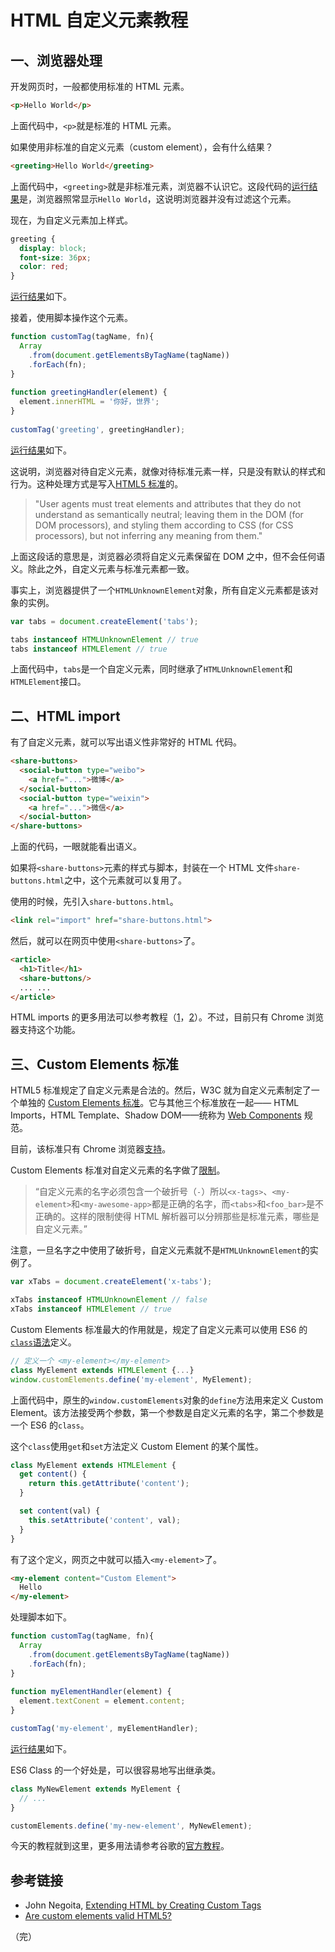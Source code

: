 # HTML 自定义元素教程


## 一、浏览器处理

开发网页时，一般都使用标准的 HTML 元素。

```html
<p>Hello World</p>
```

上面代码中，`<p>`就是标准的 HTML 元素。

如果使用非标准的自定义元素（custom element），会有什么结果？

```html
<greeting>Hello World</greeting>
```

上面代码中，`<greeting>`就是非标准元素，浏览器不认识它。这段代码的[运行结果](http://jsbin.com/rifozonomu/edit?html,output)是，浏览器照常显示`Hello World`，这说明浏览器并没有过滤这个元素。

现在，为自定义元素加上样式。

```css
greeting {
  display: block;
  font-size: 36px;
  color: red;
}
```

[运行结果](http://jsbin.com/dawenun/edit?html,css,output)如下。

接着，使用脚本操作这个元素。

```javascript
function customTag(tagName, fn){
  Array
    .from(document.getElementsByTagName(tagName))
    .forEach(fn);
}
 
function greetingHandler(element) {
  element.innerHTML = '你好，世界';
}   
 
customTag('greeting', greetingHandler);
```

[运行结果](http://jsbin.com/bisege/edit?html,js,output)如下。

这说明，浏览器对待自定义元素，就像对待标准元素一样，只是没有默认的样式和行为。这种处理方式是写入[HTML5 标准](https://www.w3.org/TR/html5/infrastructure.html#extensibility-0)的。

> "User agents must treat elements and attributes that they do not understand as semantically neutral; leaving them in the DOM (for DOM processors), and styling them according to CSS (for CSS processors), but not inferring any meaning from them."

上面这段话的意思是，浏览器必须将自定义元素保留在 DOM 之中，但不会任何语义。除此之外，自定义元素与标准元素都一致。

事实上，浏览器提供了一个`HTMLUnknownElement`对象，所有自定义元素都是该对象的实例。
 
```javascript
var tabs = document.createElement('tabs');

tabs instanceof HTMLUnknownElement // true
tabs instanceof HTMLElement // true
```

上面代码中，`tabs`是一个自定义元素，同时继承了`HTMLUnknownElement`和`HTMLElement`接口。

## 二、HTML import

有了自定义元素，就可以写出语义性非常好的 HTML 代码。

```html
<share-buttons>
  <social-button type="weibo">
    <a href="...">微博</a>
  </social-button>
  <social-button type="weixin">
    <a href="...">微信</a>
  </social-button>
</share-buttons>
```

上面的代码，一眼就能看出语义。

如果将`<share-buttons>`元素的样式与脚本，封装在一个 HTML 文件`share-buttons.html`之中，这个元素就可以复用了。

使用的时候，先引入`share-buttons.html`。

```html
<link rel="import" href="share-buttons.html">
```

然后，就可以在网页中使用`<share-buttons>`了。

```html
<article>
  <h1>Title</h1>
  <share-buttons/>
  ... ...
</article>
```

HTML imports 的更多用法可以参考教程（[1](https://www.html5rocks.com/en/tutorials/webcomponents/imports/)，[2](https://www.webcomponents.org/community/articles/introduction-to-html-imports)）。不过，目前只有 Chrome 浏览器支持这个功能。

## 三、Custom Elements 标准

HTML5 标准规定了自定义元素是合法的。然后，W3C 就为自定义元素制定了一个单独的 [Custom Elements 标准](https://w3c.github.io/webcomponents/spec/custom/#custom-elements)。它与其他三个标准放在一起—— HTML Imports，HTML Template、Shadow DOM——统称为 [Web Components](https://www.w3.org/standards/techs/components#w3c_all) 规范。

目前，该标准只有 Chrome 浏览器[支持](http://caniuse.com/#feat=custom-elements)。

Custom Elements 标准对自定义元素的名字做了[限制](https://developers.google.com/web/fundamentals/getting-started/primers/customelements)。

> “自定义元素的名字必须包含一个破折号（`-`）所以`<x-tags>`、`<my-element>`和`<my-awesome-app>`都是正确的名字，而`<tabs>`和`<foo_bar>`是不正确的。这样的限制使得 HTML 解析器可以分辨那些是标准元素，哪些是自定义元素。”

注意，一旦名字之中使用了破折号，自定义元素就不是`HTMLUnknownElement`的实例了。

```javascript
var xTabs = document.createElement('x-tabs');

xTabs instanceof HTMLUnknownElement // false
xTabs instanceof HTMLElement // true
```

Custom Elements 标准最大的作用就是，规定了自定义元素可以使用 ES6 的[`class`语法](http://es6.ruanyifeng.com/#docs/class)定义。

```javascript
// 定义一个 <my-element></my-element>
class MyElement extends HTMLElement {...}
window.customElements.define('my-element', MyElement);
```

上面代码中，原生的`window.customElements`对象的`define`方法用来定义 Custom Element。该方法接受两个参数，第一个参数是自定义元素的名字，第二个参数是一个 ES6 的`class`。

这个`class`使用`get`和`set`方法定义 Custom Element 的某个属性。

```javascript
class MyElement extends HTMLElement {
  get content() {
    return this.getAttribute('content');
  }

  set content(val) {
    this.setAttribute('content', val);
  }
}
```

有了这个定义，网页之中就可以插入`<my-element>`了。

```html
<my-element content="Custom Element">
  Hello
</my-element>
```

处理脚本如下。

```javascript
function customTag(tagName, fn){
  Array
    .from(document.getElementsByTagName(tagName))
    .forEach(fn);
}
 
function myElementHandler(element) {
  element.textConent = element.content;
}

customTag('my-element', myElementHandler);
```

[运行结果](http://jsbin.com/filejeq/edit?html,js,output)如下。


ES6 Class 的一个好处是，可以很容易地写出继承类。

```javascript
class MyNewElement extends MyElement {
  // ...
}

customElements.define('my-new-element', MyNewElement);
```

今天的教程就到这里，更多用法请参考谷歌的[官方教程](https://developers.google.com/web/fundamentals/getting-started/primers/customelements)。

## 参考链接

-  John Negoita, [Extending HTML by Creating Custom Tags](https://code.tutsplus.com/tutorials/extending-the-html-by-creating-custom-tags--cms-28622)
- [Are custom elements valid HTML5?](https://stackoverflow.com/questions/9845011/are-custom-elements-valid-html5)

（完）